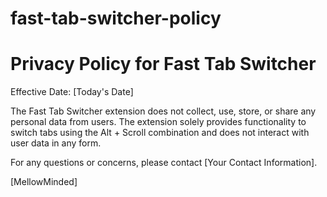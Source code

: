 # fast-tab-switcher-policy

# Privacy Policy for Fast Tab Switcher

Effective Date: [Today's Date]

The Fast Tab Switcher extension does not collect, use, store, or share any personal data from users. The extension solely provides functionality to switch tabs using the Alt + Scroll combination and does not interact with user data in any form.

For any questions or concerns, please contact [Your Contact Information].

[MellowMinded]
